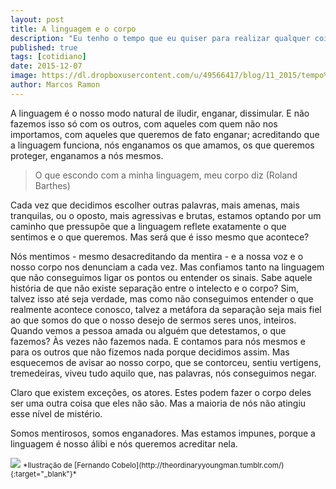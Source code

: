 ```yaml
---
layout: post
title: A linguagem e o corpo
description: "Eu tenho o tempo que eu quiser para realizar qualquer coisa. Tudo o que eu preciso está comigo."
published: true
tags: [cotidiano]
date: 2015-12-07
image: https://dl.dropboxusercontent.com/u/49566417/blog/11_2015/tempo%20pra%20tudo.png
author: Marcos Ramon
---
```


A linguagem é o nosso modo natural de iludir, enganar, dissimular. E não fazemos isso só com os outros, com aqueles com quem não nos importamos, com aqueles que queremos de fato enganar; acreditando que a linguagem funciona, nós enganamos os que amamos, os que queremos proteger, enganamos a nós mesmos.

> O que escondo com a minha linguagem, meu corpo diz (Roland Barthes)

Cada vez que decidimos escolher outras palavras, mais amenas, mais tranquilas, ou o oposto, mais agressivas e brutas, estamos optando por um caminho que pressupõe que a linguagem reflete exatamente o que sentimos e o que queremos. Mas será que é isso mesmo que acontece?

Nós mentimos - mesmo desacreditando da mentira - e a nossa voz e o nosso corpo nos denunciam a cada vez. Mas confiamos tanto na linguagem que não conseguimos ligar os pontos ou entender os sinais. Sabe aquele história de que não existe separação entre o intelecto e o corpo? Sim, talvez isso até seja verdade, mas como não conseguimos entender o que realmente acontece conosco, talvez a metáfora da separação seja mais fiel ao que somos do que o nosso desejo de sermos seres unos, inteiros. Quando vemos a pessoa amada ou alguém que detestamos, o que fazemos? Às vezes não fazemos nada. E contamos para nós mesmos e para os outros que não fizemos nada porque decidimos assim. Mas esquecemos de avisar ao nosso corpo, que se contorceu, sentiu vertigens, tremedeiras, viveu tudo aquilo que, nas palavras, nós conseguimos negar.

Claro que existem exceções, os atores. Estes podem fazer o corpo deles ser uma outra coisa que eles não são. Mas a maioria de nós não atingiu esse nível de mistério.

Somos mentirosos, somos enganadores. Mas estamos impunes, porque a linguagem é nosso álibi e nós queremos acreditar nela.

<img src="https://db.tt/qX05ptFi">
<small>*Ilustração de [Fernando Cobelo](http://theordinaryyoungman.tumblr.com/){:target="_blank"}*</small>
